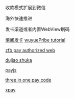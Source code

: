 收款模式扩展到微信

海外快速推进





发卡渠道或者内置WebView刷码

 [佰阅发卡](https://github.com/Baiyuetribe/kamiFaka) [wuyuePribe tutorial](https://baiyue.one/archives/1703.html)

[zfb pay authorized web](https://mrchportalweb.alipay.com/dynlink/productSign/sign.htm?productCode=I1011000100000000001)

[dujiao shuka](https://github.com/assimon/dujiaoka)

[payjs](https://help.payjs.cn/api/micropay.html)

[three in one pay code](https://github.com/mengkunsoft/OneQRCode)

[xpay](https://github.com/Exrick/xpay)

 